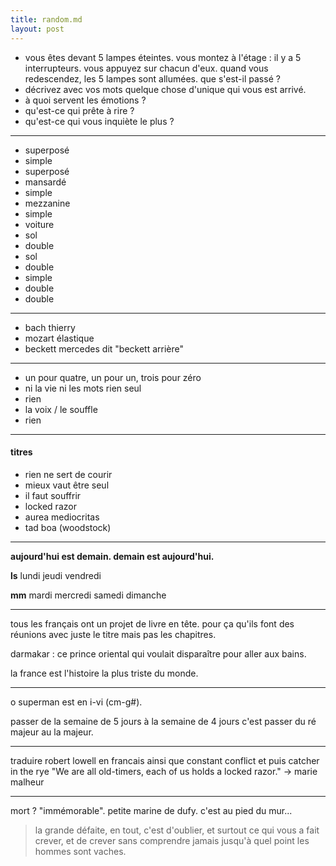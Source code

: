 ```yaml
---
title: random.md
layout: post
---
```


- vous êtes devant 5 lampes éteintes. vous montez à l'étage : il y a 5 interrupteurs. vous appuyez sur chacun d'eux. quand vous redescendez, les 5 lampes sont allumées. que s'est-il passé ?
- décrivez avec vos mots quelque chose d'unique qui vous est arrivé.
- à quoi servent les émotions ?
- qu'est-ce qui prête à rire ?
- qu'est-ce qui vous inquiète le plus ?

---

- superposé
- simple
- superposé
- mansardé
- simple
- mezzanine
- simple
- voiture
- sol
- double
- sol
- double
- simple
- double
- double

---

- bach thierry
- mozart élastique
- beckett mercedes dit "beckett arrière"

---

- un pour quatre, un pour un, trois pour zéro
- ni la vie ni les mots rien seul
- rien
- la voix / le souffle
- rien

---

#### titres

- rien ne sert de courir
- mieux vaut être seul
- il faut souffrir
- locked razor
- aurea mediocritas
- tad boa (woodstock)

---

**aujourd'hui est demain. demain est aujourd'hui.**

**ls** lundi jeudi vendredi

**mm** mardi mercredi samedi dimanche

---

tous les français ont un projet de livre en tête. pour ça qu'ils font des réunions avec juste le titre mais pas les chapitres.

darmakar : ce prince oriental qui voulait disparaître pour aller aux bains.

la france est l'histoire la plus triste du monde.

---

o superman est en i-vi (cm-g#).

passer de la semaine de 5 jours à la semaine de 4 jours
c'est passer du ré majeur au la majeur.

---

traduire robert lowell en francais
ainsi que constant conflict
et puis catcher in the rye
"We are all old-timers,
each of us holds a locked razor." -> marie malheur

---

mort ? "immémorable". petite marine de dufy. c'est au pied du mur...

> la grande défaite, en tout,
> c'est d'oublier, et surtout ce qui vous a fait crever,
> et de crever sans comprendre jamais jusqu'à quel point les hommes sont vaches.
